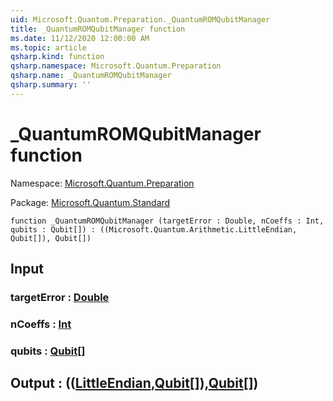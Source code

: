 ```yaml
---
uid: Microsoft.Quantum.Preparation._QuantumROMQubitManager
title: _QuantumROMQubitManager function
ms.date: 11/12/2020 12:00:00 AM
ms.topic: article
qsharp.kind: function
qsharp.namespace: Microsoft.Quantum.Preparation
qsharp.name: _QuantumROMQubitManager
qsharp.summary: ''
---
```


# _QuantumROMQubitManager function

Namespace: [Microsoft.Quantum.Preparation](xref:Microsoft.Quantum.Preparation)

Package: [Microsoft.Quantum.Standard](https://nuget.org/packages/Microsoft.Quantum.Standard)




```qsharp
function _QuantumROMQubitManager (targetError : Double, nCoeffs : Int, qubits : Qubit[]) : ((Microsoft.Quantum.Arithmetic.LittleEndian, Qubit[]), Qubit[])
```


## Input

### targetError : [Double](xref:microsoft.quantum.lang-ref.double)




### nCoeffs : [Int](xref:microsoft.quantum.lang-ref.int)




### qubits : [Qubit](xref:microsoft.quantum.lang-ref.qubit)[]





## Output : (([LittleEndian](xref:Microsoft.Quantum.Arithmetic.LittleEndian),[Qubit](xref:microsoft.quantum.lang-ref.qubit)[]),[Qubit](xref:microsoft.quantum.lang-ref.qubit)[])

